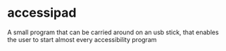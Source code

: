 # accessipad
A small program that can  be carried around on an usb stick, that enables the user to start almost every accessibility program
